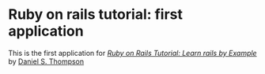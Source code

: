 # Ruby on rails tutorial: first application

This is the first application for [*Ruby on Rails Tutorial: Learn rails by Example*](http://railstutorial.org/) by [Daniel S. Thompson](http://danielsthompson.com)

